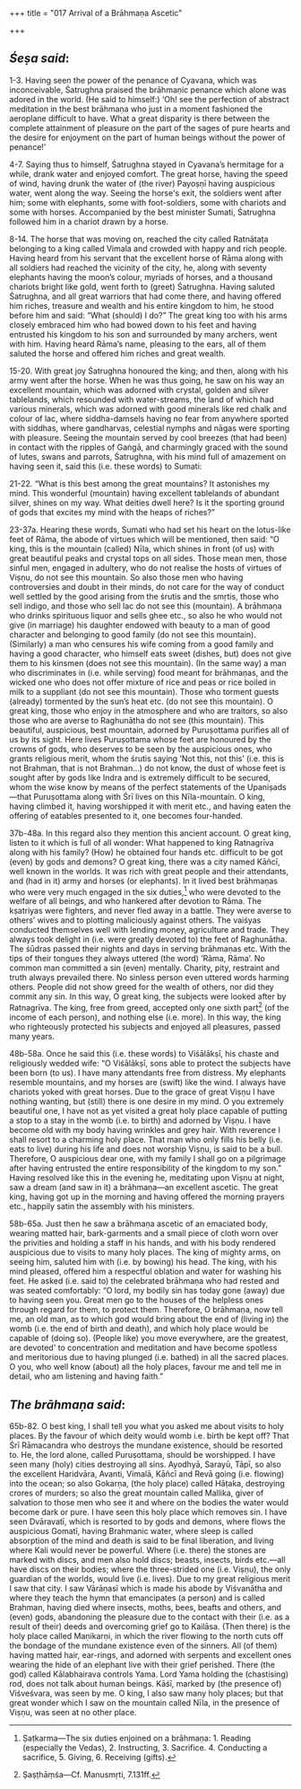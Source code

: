 +++
title = "017 Arrival of a Brāhmaṇa Ascetic"

+++
 

## *Śeṣa said*:

1-3. Having seen the power of the penance of Cyavana, which was inconceivable, Śatrughna praised the brāhmaṇic penance which alone was adored in the world. (He said to himself:) ‘Oh! see the perfection of abstract meditation in the best brāhmaṇa who just in a moment fashioned the aeroplane difficult to have. What a great disparity is there between the complete attainment of pleasure on the part of the sages of pure hearts and the desire for enjoyment on the part of human beings without the power of penance!’

4-7. Saying thus to himself, Śatrughna stayed in Cyavana’s hermitage for a while, drank water and enjoyed comfort. The great horse, having the speed of wind, having drunk the water of (the river) Payoṣṇī having auspicious water, went along the way. Seeing the horse's exit, the soldiers went after him; some with elephants, some with foot-soldiers, some with chariots and some with horses. Accompanied by the best minister Sumati, Śatrughna followed him in a chariot drawn by a horse.

8-14. The horse that was moving on, reached the city called Ratnātaṭa belonging to a king called Vimala and crowded with happy and rich people. Having heard from his servant that the excellent horse of Rāma along with all soldiers had reached the vicinity of the city, he, along with seventy elephants having the moon’s colour, myriads of horses, and a thousand chariots bright like gold, went forth to (greet) Śatrughna. Having saluted Śatrughna, and all great warriors that had come there, and having offered him riches, treasure and wealth and his entire kingdom to him, he stood before him and said: “What (should) I do?” The great king too with his arms closely embraced him who had bowed down to his feet and having entrusted his kingdom to his son and surrounded by many archers, went with him. Having heard Rāma’s name, pleasing to the ears, all of them saluted the horse and offered him riches and great wealth.

15-20. With great joy Śatrughna honoured the king; and then, along with his army went after the horse. When he was thus going, he saw on his way an excellent mountain, which was adorned with crystal, golden and silver tablelands, which resounded with water-streams, the land of which had various minerals, which was adorned with good minerals like red chalk and colour of lac, where siddha-damsels having no fear from anywhere sported with siddhas, where gandharvas, celestial nymphs and nāgas were sporting with pleasure. Seeing the mountain served by cool breezes (that had been) in contact with the ripples of Gaṅgā, and charmingly graced with the sound of lutes, swans and parrots, Śatrughna, with his mind full of amazement on having seen it, said this (i.e. these words) to Sumati:

21-22. “What is this best among the great mountains? It astonishes my mind. This wonderful (mountain) having excellent tablelands of abundant silver, shines on my way. What deities dwell here? Is it the sporting ground of gods that excites my mind with the heaps of riches?”

23-37a. Hearing these words, Sumati who had set his heart on the lotus-like feet of Rāma, the abode of virtues which will be mentioned, then said: “O king, this is the mountain (called) Nīla, which shines in front (of us) with great beautiful peaks and crystal tops on all sides. Those mean men, those sinful men, engaged in adultery, who do not realise the hosts of virtues of Viṣṇu, do not see this mountain. So also those men who having controversies and doubt in their minds, do not care for the way of conduct well settled by the good arising from the śrutis and the smṛtis, those who sell indigo, and those who sell lac do not see this (mountain). A brāhmaṇa who drinks spirituous liquor and sells ghee etc., so also he who would not give (in marriage) his daughter endowed with beauty to a man of good character and belonging to good family (do not see this mountain). (Similarly) a man who censures his wife coming from a good family and having a good character, who himself eats sweet (dishes, but) does not give them to his kinsmen (does not see this mountain). (In the same way) a man who discriminates in (i.e. while serving) food meant for brāhmaṇas, and the wicked one who does not offer mixture of rice and peas or rice boiled in milk to a suppliant (do not see this mountain). Those who torment guests (already) tormented by the sun’s heat etc. (do not see this mountain). O great king, those who enjoy in the atmosphere and who are traitors, so also those who are averse to Raghunātha do not see (this mountain). This beautiful, auspicious, best mountain, adorned by Puruṣottama purifies all of us by its sight. Here lives Puruṣottama whose feet are honoured by the crowns of gods, who deserves to be seen by the auspicious ones, who grants religious merit, whom the śrutis saying ‘Not this, not this’ (i.e. this is not Brahman, that is not Brahman...) do not know, the dust of whose feet is sought after by gods like Indra and is extremely difficult to be secured, whom the wise know by means of the perfect statements of the Upaniṣads—that Puruṣottama along with Śrī lives on this Nīla-mountain. O king, having climbed it, having worshipped it with merit etc., and having eaten the offering of eatables presented to it, one becomes four-handed.

37b-48a. In this regard also they mention this ancient account. O great king, listen to it which is full of all wonder: What happened to king Ratnagrīva along with his family? (How) he obtained four hands etc. difficult to be got (even) by gods and demons? O great king, there was a city named Kāñcī, well known in the worlds. It was rich with great people and their attendants, and (had in it) army and horses (or elephants). In it lived best brāhmaṇas who were very much engaged in the six duties,[^1] who were devoted to the welfare of all beings, and who hankered after devotion to Rāma. The kṣatriyas were fighters, and never fled away in a battle. They were averse to others’ wives and to plotting maliciously against others. The vaiśyas conducted themselves well with lending money, agriculture and trade. They always took delight in (i.e. were greatly devoted to) the feet of Raghunātha. The śūdras passed their nights and days in serving brāhmaṇas etc. With the tips of their tongues they always uttered (the word) ‘Rāma, Rāma’. No common man committed a sin (even) mentally. Charity, pity, restraint and truth always prevailed there. No sinless person even uttered words harming others. People did not show greed for the wealth of others, nor did they commit any sin. In this way, O great king, the subjects were looked after by Ratnagrīva. The king, free from greed, accepted only one sixth part[^2] (of the income of each person), and nothing else (i.e. more). In this way, the king who righteously protected his subjects and enjoyed all pleasures, passed many years.

[^1]:  Ṣaṭkarma—The six duties enjoined on a brāhmaṇa: 1. Reading (especially the Vedas), 2. Instructing, 3. Sacrifice. 4. Conducting a sacrifice, 5. Giving, 6. Receiving (gifts).

[^2]:  Ṣaṣṭhāṃśa—Cf. Manusmṛti, 7.131ff.

48b-58a. Once he said this (i.e. these words) to Viśālākṣī, his chaste and religiously wedded wife: “O Viśālākṣī, sons able to protect the subjects have been born (to us). I have many attendants free from distress. My elephants resemble mountains, and my horses are (swift) like the wind. I always have chariots yoked with great horses. Due to the grace of great Viṣṇu I have nothing wanting, but (still) there is one desire in my mind. O you extremely beautiful one, I have not as yet visited a great holy place capable of putting a stop to a stay in the womb (i.e. to birth) and adorned by Viṣṇu. I have become old with my body having wrinkles and grey hair. With reverence I shall resort to a charming holy place. That man who only fills his belly (i.e. eats to live) during his life and does not worship Viṣṇu, is said to be a bull. Therefore, O auspicious dear one, with my family I shall go on a pilgrimage after having entrusted the entire responsibility of the kingdom to my son.” Having resolved like this in the evening he, meditating upon Viṣṇu at night, saw a dream (and saw in it) a brāhmaṇa—an excellent ascetic. The great king, having got up in the morning and having offered the morning prayers etc., happily satin the assembly with his ministers.

58b-65a. Just then he saw a brāhmaṇa ascetic of an emaciated body, wearing matted hair, bark-garments and a small piece of cloth worn over the privities and holding a staff in his hands, and with his body rendered auspicious due to visits to many holy places. The king of mighty arms, on seeing him, saluted him with (i.e. by bowing) his head. The king, with his mind pleased, offered him a respectful oblation and water for washing his feet. He asked (i.e. said to) the celebrated brāhmaṇa who had rested and was seated comfortably: “O lord, my bodily sin has today gone (away) due to having seen you. Great men go to the houses of the helpless ones through regard for them, to protect them. Therefore, O brāhmaṇa, now tell me, an old man, as to which god would bring about the end of (living in) the womb (i.e. the end of birth and death), and which holy place would be capable of (doing so). (People like) you move everywhere, are the greatest, are devoted' to concentration and meditation and have become spotless and meritorious due to having plunged (i.e. bathed) in all the sacred places. O you, who well know (about) all the holy places, favour me and tell me in detail, who am listening and having faith.”

## *The* *brāhmaṇa said*:

65b-82. O best king, I shall tell you what you asked me about visits to holy places. By the favour of which deity would womb i.e. birth be kept off? That Śrī Rāmacandra who destroys the mundane existence, should be resorted to. He, the lord alone, called Puruṣottama, should be worshipped. I have seen many (holy) cities destroying all sins. Ayodhyā, Sarayū, Tāpī, so also the excellent Haridvāra, Avanti, Vimalā, Kāñcī and Revā going (i.e. flowing) into the ocean; so also Gokarṇa, (the holy place) called Hāṭaka, destroying crores of murders; so also the great mountain called Mallika, giver of salvation to those men who see it and where on the bodies the water would become dark or pure. I have seen this holy place which removes sin. I have seen Dvāravatī, which is resorted to by gods and demons, where flows the auspicious Gomatī, having Brahmanic water, where sleep is called absorption of the mind and death is said to be final liberation, and living where Kali would never be powerful. Where (i.e. there) the stones are marked with discs, and men also hold discs; beasts, insects, birds etc.—all have discs on their bodies; where the three-strided one (i.e. Viṣṇu), the only guardian of the worlds, would live (i.e. lives). Due to my great religious merit I saw that city. I saw Vārāṇasī which is made his abode by Viśvanātha and where they teach the hymn that emancipates (a person) and is called Brahman, having died where insects, moths, bees, beafts and others, and (even) gods, abandoning the pleasure due to the contact with their (i.e. as a result of their) deeds and overcoming grief go to Kailāsa. (Then there) is the holy place called Maṇikarṇi, in which the river flowing to the north cuts off the bondage of the mundane existence even of the sinners. All (of them) having matted hair, ear-rings, and adorned with serpents and excellent ones wearing the hide of an elephant live with their grief perished. There (the god) called Kālabhairava controls Yama. Lord Yama holding the (chastising) rod, does not talk about human beings. Kāśī, marked by (the presence of) Viśveśvara, was seen by me. O king, I also saw many holy places; but that great wonder which I saw on the mountain called Nīla, in the presence of Viṣṇu, was seen at no other place.




